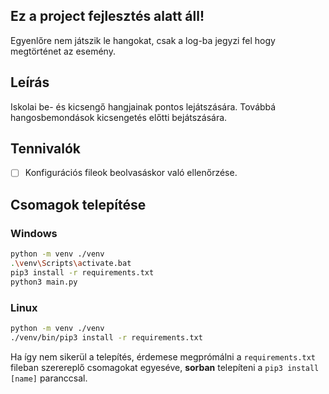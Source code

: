 ## Ez a project fejlesztés alatt áll!

Egyenlőre nem játszik le hangokat, csak a log-ba jegyzi fel hogy megtörténet az esemény.

## Leírás

Iskolai be- és kicsengő hangjainak pontos lejátszására. Továbbá hangosbemondások kicsengetés előtti bejátszására.

## Tennivalók

- [ ] Konfigurációs fileok beolvasáskor való ellenőrzése.

## Csomagok telepítése

### Windows

```sh
python -m venv ./venv
.\venv\Scripts\activate.bat
pip3 install -r requirements.txt
python3 main.py
```

### Linux

```sh
python -m venv ./venv
./venv/bin/pip3 install -r requirements.txt
```

Ha így nem sikerül a telepítés, érdemese megprómálni a `requirements.txt` fileban szerereplő csomagokat egyeséve, **sorban** telepíteni a `pip3 install [name]` paranccsal.